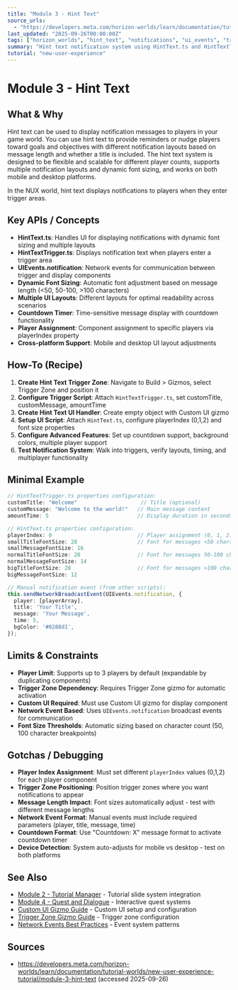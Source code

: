 ```yaml
---
title: "Module 3 - Hint Text"
source_urls:
  - "https://developers.meta.com/horizon-worlds/learn/documentation/tutorial-worlds/new-user-experience-tutorial/module-3-hint-text"
last_updated: "2025-09-26T00:00:00Z"
tags: ["horizon_worlds", "hint_text", "notifications", "ui_events", "trigger_zones", "nux"]
summary: "Hint text notification system using HintText.ts and HintTextTrigger.ts scripts to display adaptive UI notifications with dynamic font sizing and multiple layouts for player guidance."
tutorial: "new-user-experience"
---
```


# Module 3 - Hint Text

## What & Why

Hint text can be used to display notification messages to players in your game world. You can use hint text to provide reminders or nudge players toward goals and objectives with different notification layouts based on message length and whether a title is included. The hint text system is designed to be flexible and scalable for different player counts, supports multiple notification layouts and dynamic font sizing, and works on both mobile and desktop platforms.

In the NUX world, hint text displays notifications to players when they enter trigger areas.

## Key APIs / Concepts

- **HintText.ts**: Handles UI for displaying notifications with dynamic font sizing and multiple layouts
- **HintTextTrigger.ts**: Displays notification text when players enter a trigger area
- **UIEvents.notification**: Network events for communication between trigger and display components
- **Dynamic Font Sizing**: Automatic font adjustment based on message length (<50, 50-100, >100 characters)
- **Multiple UI Layouts**: Different layouts for optimal readability across scenarios
- **Countdown Timer**: Time-sensitive message display with countdown functionality
- **Player Assignment**: Component assignment to specific players via playerIndex property
- **Cross-platform Support**: Mobile and desktop UI layout adjustments

## How-To (Recipe)

1. **Create Hint Text Trigger Zone**: Navigate to Build > Gizmos, select Trigger Zone and position it
2. **Configure Trigger Script**: Attach `HintTextTrigger.ts`, set customTitle, customMessage, amountTime
3. **Create Hint Text UI Handler**: Create empty object with Custom UI gizmo
4. **Setup UI Script**: Attach `HintText.ts`, configure playerIndex (0,1,2) and font size properties
5. **Configure Advanced Features**: Set up countdown support, background colors, multiple player support
6. **Test Notification System**: Walk into triggers, verify layouts, timing, and multiplayer functionality

## Minimal Example

```typescript
// HintTextTrigger.ts properties configuration:
customTitle: "Welcome"                    // Title (optional)
customMessage: "Welcome to the world!"   // Main message content
amountTime: 5                            // Display duration in seconds

// HintText.ts properties configuration:
playerIndex: 0                           // Player assignment (0, 1, 2)
smallTitleFontSize: 28                   // Font for messages <50 chars
smallMessageFontSize: 16
normalTitleFontSize: 28                  // Font for messages 50-100 chars
normalMessageFontSize: 14
bigTitleFontSize: 28                     // Font for messages >100 chars
bigMessageFontSize: 12

// Manual notification event (from other scripts):
this.sendNetworkBroadcastEvent(UIEvents.notification, {
  player: [playerArray],
  title: 'Your Title',
  message: 'Your Message',
  time: 5,
  bgColor: '#0288d1',
});
```

## Limits & Constraints

- **Player Limit**: Supports up to 3 players by default (expandable by duplicating components)
- **Trigger Zone Dependency**: Requires Trigger Zone gizmo for automatic activation
- **Custom UI Required**: Must use Custom UI gizmo for display component
- **Network Event Based**: Uses `UIEvents.notification` broadcast events for communication
- **Font Size Thresholds**: Automatic sizing based on character count (50, 100 character breakpoints)

## Gotchas / Debugging

- **Player Index Assignment**: Must set different `playerIndex` values (0,1,2) for each player component
- **Trigger Zone Positioning**: Position trigger zones where you want notifications to appear
- **Message Length Impact**: Font sizes automatically adjust - test with different message lengths
- **Network Event Format**: Manual events must include required parameters (player, title, message, time)
- **Countdown Format**: Use "Countdown: X" message format to activate countdown timer
- **Device Detection**: System auto-adjusts for mobile vs desktop - test on both platforms

## See Also

- [Module 2 - Tutorial Manager](./02-tutorial-manager.md) - Tutorial slide system integration
- [Module 4 - Quest and Dialogue](./04-quest-and-dialogue.md) - Interactive quest systems
- [Custom UI Gizmo Guide](../../gizmos/custom-ui-gizmo.md) - Custom UI setup and configuration
- [Trigger Zone Gizmo Guide](../../gizmos/trigger-zone-gizmo.md) - Trigger zone configuration
- [Network Events Best Practices](../../typescript/events/network-events.md) - Event system patterns

## Sources

- https://developers.meta.com/horizon-worlds/learn/documentation/tutorial-worlds/new-user-experience-tutorial/module-3-hint-text (accessed 2025-09-26)